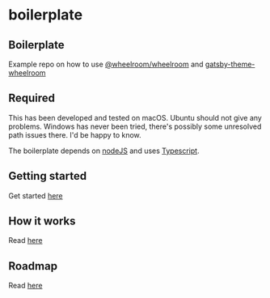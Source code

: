 # boilerplate

## Boilerplate

Example repo on how to use
[@wheelroom/wheelroom](https://www.npmjs.com/package/@wheelroom/wheelroom)
and
[gatsby-theme-wheelroom](https://www.npmjs.com/package/gatsby-theme-wheelroom)

## Required

This has been developed and tested on macOS. Ubuntu should not give any
problems. Windows has never been tried, there's possibly some unresolved path
issues there. I'd be happy to know.

The boilerplate depends on [nodeJS](https://nodejs.org) and uses
[Typescript](https://www.typescriptlang.org).

## Getting started

Get started [here](./docs/getting-started.md)

## How it works

Read [here](./docs/how-it-works.md)

## Roadmap

Read [here](./docs/roadmap.md)